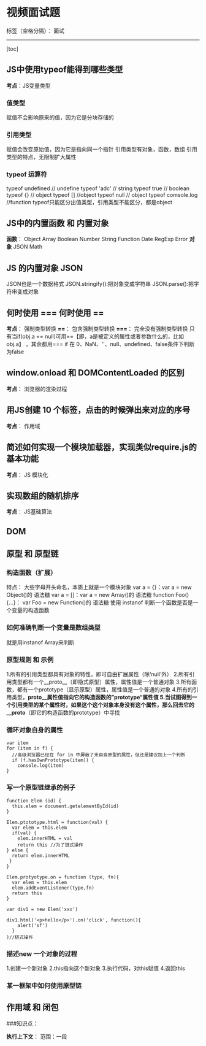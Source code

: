 ﻿# 视频面试题

标签（空格分隔）： 面试

---

[toc]
## JS中使用typeof能得到哪些类型
**考点**：JS变量类型

### 值类型
赋值不会影响原来的值，因为它是分块存储的
### 引用类型
赋值会改变原始值，因为它是指向同一个指针
引用类型有对象，函数，数组
引用类型的特点，无限制扩大属性
### typeof 运算符
typeof undefined // undefine
typeof 'adc' // string
typeof true // boolean
typeof {} // object
typeof [] //object
typeof null // object
typeof comsole.log //function
typeof只能区分出值类型，引用类型不能区分，都是object

## JS中的内置函数 和 内置对象
**函数**：
Object
Array
Boolean
Number
String
Function
Date
RegExp
Error
**对象**
JSON
Math

## JS 的内置对象 JSON
JSON也是一个数据格式
JSON.stringify():把对象变成字符串
JSON.parse():把字符串变成对象

## 何时使用 === 何时使用 ==
**考点**： 强制类型转换
**==**： 包含强制类型转换
**===**： 完全没有强制类型转换
只有当if(obj.a == null)可用==【即，a是被定义的属性或者参数什么的，比如obj.a】 ，其余都用===
if 在 0、NaN、''、null、undefined、false条件下判断为false

## window.onload 和 DOMContentLoaded 的区别
**考点**： 浏览器的渲染过程

## 用JS创建 10 个<a>标签，点击的时候弹出来对应的序号
**考点**： 作用域

## 简述如何实现一个模块加载器，实现类似require.js的基本功能
**考点**： JS 模块化

## 实现数组的随机排序
**考点**： JS基础算法

## DOM

## 原型 和 原型链
### 构造函数（扩展）
特点： 大些字母开头命名，本质上就是一个模块对象
var a = {}：var a = new Object()的 语法糖 
var a = []：var a = new Array()的 语法糖
function Foo(){...}： var Foo = new Function()的 语法糖
使用 instanof 判断一个函数是否是一个变量的构造函数

### 如何准确判断一个变量是数组类型
就是用instanof Array来判断

### 原型规则 和 示例
1.所有的引用类型都具有对象的特性，即可自由扩展属性（除‘null’外）
2.所有引用类型都有一个__proto__（即隐式原型）属性，属性值是一个普通对象
3.所有函数，都有一个prototype（显示原型）属性，属性值是一个普通的对象
4.所有的引用类型，__proto__属性值指向它的构造函数的”prototype“属性值
5.当试图得到一个引用类型的某个属性时，如果这个这个对象本身没有这个属性，那么回去它的__proto__（即它的构造函数的prototype）中寻找

### 循环对象自身的属性

    var item
    for (item in f) {
      //高级浏览器已经在 for in 中屏蔽了来自自原型的属性，但还是建议加上一个判断
      if (f.hasOwnPrototype(item)) {
        console.log(item)
    }


### 写一个原型链继承的例子

    function Elem (id) {
      this.elem = document.getelementById(id)
    }
    
    Elem.ptototype.html = function(val) {
      var elem = this.elem
      if(val) {
        elem.innerHTML = val
        return this //为了链式操作
    } else {
      return elem.innerHTML
     }
    }
    
    Elem.protyotype.on = function (type, fn){
      var elem = this.elem
      elem.addEventListener(type,fn)
      return this
    }
    
    var div1 = new Elem('xxx')
    
    div1.html('<p>hello</p>').on('click', function(){
        alert('sf')
      } 
    )//链式操作



### 描述new 一个对象的过程
1.创建一个新对象
2.this指向这个新对象
3.执行代码，对this赋值
4.返回this

### 某一框架中如何使用原型链

## 作用域 和 闭包
###知识点：

 **执行上下文**：
 范围：一段<script>或者一个函数
 全局：针对一段<script>，在执行之前会先把变量定义、函数声明提出来
 函数：针对一个函数，在执行之前也会先把变量定义，函数声明、this、arguments提出来
 **this**：
 this是要在执行时确认的，定义时时无法确认的
 this使用场景：
 

> 作为构造函数执行
 作为对象属性执行
 作为普通函数执行
 call apply bind（bind必须是函数表达式的形式，函数声明不可以）

 **作用域**
 没有块级作用域，即：
 

    if （true）{
         var num = 2
     }
     console.log(num)
     //如果在java等高级语言中，外面是不可以访问if中的num的，因为if是一个块但js可以
 **作用域链**
 即子作用域和父作用域行程的作用域链，父作用域是在函数定义时规定的，不是函数执行的时候规定的
 **闭包**

### 说一下对变量提升的卢杰
### 说明this 几种不同的使用场景
### 创建 10 个<a>标签，点击的时候弹出来对应的序号
### 如何理解作用域
### 实际开发中闭包的应用




